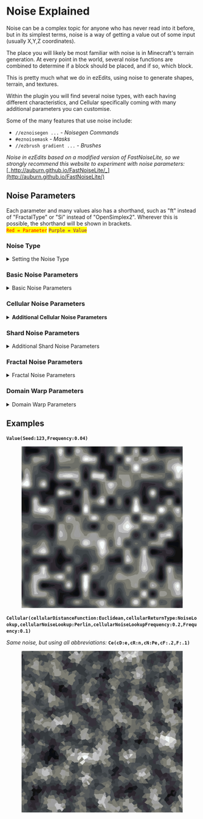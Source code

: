 # Noise Explained

Noise can be a complex topic for anyone who has never read into it before, but in its simplest terms, noise is a way of getting a value out of some input (usually X,Y,Z coordinates).

The place you will likely be most familiar with noise is in Minecraft's terrain generation. At every point in the world, several noise functions are combined to determine if a block should be placed, and if so, which block.

This is pretty much what we do in ezEdits, using noise to generate shapes, terrain, and textures.

Within the plugin you will find several noise types, with each having different characteristics, and Cellular specifically coming with many additional parameters you can customise.

Some of the many features that use noise include:

* `//eznoisegen ...` - _Noisegen Commands_
* `#eznoisemask` - _Masks_
* `//ezbrush gradient ...` - _Brushes_

_Noise in ezEdits based on a modified version of FastNoiseLite, so we strongly recommend this website to experiment with noise parameters:_ [_http://auburn.github.io/FastNoiseLite/_](http://auburn.github.io/FastNoiseLite/)

## Noise Parameters

Each parameter and many values also has a shorthand, such as "ft" instead of "FractalType" or "Si" instead of "OpenSimplex2". Wherever this is possible, the shorthand will be shown in brackets.\
<mark style="color:red;">`Red = Parameter`</mark> <mark style="color:purple;">`Purple = Value`</mark>

### Noise Type

<details>

<summary>Setting the Noise Type<br></summary>

Sets the type of noise to be used. This is the start of any noise and will be in the format of `Noise()`, for example `Perlin()`, where all other parameters will go between the brackets.

* <mark style="color:purple;">`Perlin (Pe)`</mark>
* <mark style="color:purple;">`OpenSimplex2 (Si)`</mark>
* <mark style="color:purple;">`OpenSimplex2S (Sm)`</mark>
* <mark style="color:purple;">`Value (Va)`</mark>
* <mark style="color:purple;">`ValueCubic (VC)`</mark>
* <mark style="color:purple;">`White (Wh)`</mark>
* <mark style="color:purple;">`Cellular (Ce)`</mark>
* <mark style="color:purple;">`Shard (Sh)`</mark>

</details>

### Basic Noise Parameters

<details>

<summary>Basic Noise Parameters</summary>

* <mark style="color:red;">`Seed (s)`</mark>\
  Sets the seed value for the noise. -1 or no value will result in a random noise seed.
* <mark style="color:red;">`Frequency (f)`</mark>\
  Sets the frequency for the noise. A higher frequency will lead to steeper noise, a lower value will lead to smoother noise.
* <mark style="color:red;">`Inverted (i)`</mark>\
  Whether to invert the noise value or not. Default is false.
  * <mark style="color:purple;">`True`</mark>
  * <mark style="color:purple;">`False`</mark>
* <mark style="color:red;">`ValueMapping (m)`</mark>\
  Whether to ignore or override the value mapping. By default noise is sampled to map between 0 and 1.
  * <mark style="color:purple;">`Default (Def)`</mark>
  * <mark style="color:purple;">`None (No)`</mark>
  * <mark style="color:purple;">`Override (OR)`</mark>\
    **If Overridden:**
    * <mark style="color:red;">`LowerBound (l)`</mark>
    * <mark style="color:red;">`UpperBound (u)`</mark>
* <mark style="color:red;">`XScaling (x)`</mark>\
  This can be used to stretch or squish the X axis.
* <mark style="color:red;">`YScaling (y)`</mark>\
  When using 3D noises this can be used to stretch or squish the Y axis.
* <mark style="color:red;">`ZScaling (z)`</mark>\
  This can be used to stretch or squish the Z axis.

</details>

### Cellular Noise Parameters

<details>

<summary><strong>Additional Cellular Noise Parameters</strong></summary>

* <mark style="color:red;">`CellularJitterModifier (cJ)`</mark>\
  Usually `0..1.0`\
  Controls the random jitter or distribution of cellular noise nodes, with 0 being a perfect grid, and 1 being maximally "random", without overlap. Values above 1 will start to overlap their neighbours.
* <mark style="color:red;">`CellularDistanceFunction (cD)`</mark>\
  Controls the mathematical method used to determine the distance value for each point to its node.
  * <mark style="color:purple;">`Euclidean (e)`</mark>
  * <mark style="color:purple;">`EuclideanSq (sq)`</mark>
  * <mark style="color:purple;">`Manhattan (man)`</mark>
  * <mark style="color:purple;">`Hybrid (h)`</mark>
  * <mark style="color:purple;">`Minkovski1 (m1)`</mark>
  * <mark style="color:purple;">`Minkowvki4 (m4)`</mark>
  * <mark style="color:purple;">`Minkowski99 (m99)`</mark>
  * <mark style="color:purple;">`Rounded (r)`</mark>
* <mark style="color:red;">`CellularReturnType (cR)`</mark>\
  Controls how the distance value is modified prior to being returned.\
  All Distance2\* values refer to the 2nd closest node instead of the closest.
  * <mark style="color:purple;">`CellValue (cell)`</mark>
  * <mark style="color:purple;">`Distance (1)`</mark>
  * <mark style="color:purple;">`DistanceSquared (sq)`</mark>
  * <mark style="color:purple;">`DistanceInverse (inv)`</mark>
  * <mark style="color:purple;">`DistanceLog (log)`</mark>
  * <mark style="color:purple;">`DistanceExp (exp)`</mark>
  * <mark style="color:purple;">`Distance2 (2)`</mark>
  * <mark style="color:purple;">`Distance2Add (2add)`</mark>
  * <mark style="color:purple;">`Distance2Add (2sub)`</mark>
  * <mark style="color:purple;">`Distance2Add (2mul)`</mark>
  * <mark style="color:purple;">`Distance2Add (2div)`</mark>
  * <mark style="color:purple;">`Distance2Sq (2sq)`</mark>
  * <mark style="color:purple;">`Distance2Inv (2inv)`</mark>
  * <mark style="color:purple;">`Distance2Log (2log)`</mark>
  * <mark style="color:purple;">`Distance2Exp (2exp)`</mark>
  * <mark style="color:purple;">`Edge (e)`</mark>
  * <mark style="color:purple;">`Rounded (r)`</mark>
  * <mark style="color:purple;">`NoiseLookup (n)`</mark>\
    **Additional Noise Lookup Parameters:**
    * <mark style="color:red;">`CellularNoiseLookup (cN)`</mark>\
      When using the NoiseLookup return type, this controls the underlying noise to overlay the cellular noise upon.
      * <mark style="color:purple;">`Perlin (Pe)`</mark>
      * <mark style="color:purple;">`OpenSimplex2 (Si)`</mark>
      * <mark style="color:purple;">`OpenSimplex2S (Sm)`</mark>
      * <mark style="color:purple;">`Value (Va)`</mark>
      * <mark style="color:purple;">`ValueCubic (VC)`</mark>
      * <mark style="color:purple;">`White (Wh)`</mark>
      * <mark style="color:purple;">`Cellular (Ce)`</mark>
    * <mark style="color:red;">`CellularNoiseLookupFrequency (cF)`</mark>\
      Controls the frequency of the underlying noise.

</details>

### Shard Noise Parameters

<details>

<summary>Additional Shard Noise Parameters</summary>

* <mark style="color:red;">`Sharpness (h)`</mark>\
  Usually `0..1.0`\
  Controls the pattern sharpness for Shard noise. Higher values have more defined edges within the pattern, whereas low values will appear more blurry.

</details>

### Fractal Noise Parameters

<details>

<summary>Fractal Noise Parameters</summary>

* <mark style="color:red;">`FractalType (fT)`</mark>\
  Sets the type of fractal noise to be used.
  * <mark style="color:purple;">`None (N)`</mark>
  * <mark style="color:purple;">`FBm (F)`</mark>
  * <mark style="color:purple;">`Ridged (R)`</mark>
  * <mark style="color:purple;">`PingPong (P)`</mark>\
    **Additional PingPong Fractal Parameter:**
    * <mark style="color:red;">`PingPongStrength (fP)`</mark>

**If Fractal Type other than `None` selected:**

* <mark style="color:red;">`Octaves (fO)`</mark>\
  Sets the number of layers of fractal noise to be used.
* <mark style="color:red;">`Lacunarity (fL)`</mark>\
  Sets the scale of each fractal layer. Values >1 will effectively increase the frequency for each layer, values <1 will effectively reduce the frequency for each layer.
* <mark style="color:red;">`Gain (fG)`</mark>\
  Sets the relative strength of each fractal layer. Values <1 will decrease in strength for each layer, values >1 will increase.
* <mark style="color:red;">`WeightedStrength (fW)`</mark>\
  Sets the responsiveness of each layer's strength to the noise value.

</details>

### Domain Warp Parameters

<details>

<summary>Domain Warp Parameters</summary>

* <mark style="color:red;">`DomainWarpType (wT)`</mark>\
  Sets the type of domain warping to be used.
  * <mark style="color:purple;">`None (N)`</mark>
  * <mark style="color:purple;">`BasicGrid (G)`</mark>
  * <mark style="color:purple;">`OpenSimplex2 (S)`</mark>
  * <mark style="color:purple;">`OpenSimplex2Reduced (R)`</mark>
  * <mark style="color:purple;">`Flow (F)`</mark>
  * <mark style="color:purple;">`Turbulence (T)`</mark>

**If Domain Warp Type other than `None` selected:**

* <mark style="color:red;">`DomainWarpFreq (wF)`</mark>\
  Sets the frequency for the domain warp.
* <mark style="color:red;">`DomainWarpOct (wO)`</mark>\
  Sets the number of layers for the domain warp.
* <mark style="color:red;">`DomainWarpGain (wG)`</mark>\
  Sets the relative strength of each domain warp layer.
* <mark style="color:red;">`DomainWarpAmp (wA)`</mark>\
  Sets the overall amplitude (strength) of the domain warp.
* <mark style="color:red;">`DomainWarpFrac (wC)`</mark>\
  Sets the domain warp specific fractal type to be used.
  * <mark style="color:purple;">`None (N)`</mark>
  * <mark style="color:purple;">`DomainWarpIndependent (I)`</mark>
  * <mark style="color:purple;">`DomainWarpProgressive (P)`</mark>
* <mark style="color:red;">`DomainWarpLacunarity (wl)`</mark>\
  Sets the scale of each domain warp layer.

</details>

## Examples

**`Value(Seed:123,Frequency:0.04)`**

<figure><img src="../.gitbook/assets/2024-01-10_20.38.35.png" alt=""><figcaption></figcaption></figure>

**`Cellular(cellularDistanceFunction:Euclidean,cellularReturnType:NoiseLookup,cellularNoiseLookup:Perlin,cellularNoiseLookupFrequency:0.2,Frequency:0.1)`**

_Same noise, but using all abbreviations:_ **`Ce(cD:e,cR:n,cN:Pe,cF:.2,F:.1)`**

<figure><img src="../.gitbook/assets/2024-01-10_20.41.26.png" alt=""><figcaption></figcaption></figure>
